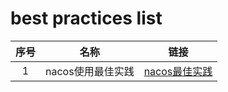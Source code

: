 # best practices list
| 序号 |  名称 | 链接 |
| :----:  | :----: | :----: |
| 1 |  nacos使用最佳实践 | [nacos最佳实践](https://github.com/javaboy863/ark-best-practices/tree/main/nacos) |

